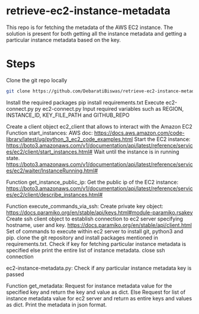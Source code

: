 # retrieve-ec2-instance-metadata
This repo is for fetching the metadata of the AWS EC2 instance. The solution is present for both getting all the instance metadata and getting a particular instance metadata based on the key.

# Steps  
Clone the git repo locally   
```bash
git clone https://github.com/DebaratiBiswas/retrieve-ec2-instance-metadata
```
Install the required packages
pip install requirements.txt
Execute ec2-connect.py
py ec2-connect.py
Input required variables such as REGION, INSTANCE_ID, KEY_FILE_PATH and GITHUB_REPO

Create a client object ec2_client that allows to interact with the Amazon EC2
Function start_instances:
AWS doc: https://docs.aws.amazon.com/code-library/latest/ug/python_3_ec2_code_examples.html
Start the EC2 instance: https://boto3.amazonaws.com/v1/documentation/api/latest/reference/services/ec2/client/start_instances.html#
Wait until the instance is in running state. https://boto3.amazonaws.com/v1/documentation/api/latest/reference/services/ec2/waiter/InstanceRunning.html#

Function get_instance_public_ip:
Get the public ip of the EC2 instance: https://boto3.amazonaws.com/v1/documentation/api/latest/reference/services/ec2/client/describe_instances.html#

Function execute_commands_via_ssh:
Create private key object: https://docs.paramiko.org/en/stable/api/keys.html#module-paramiko.rsakey
Create ssh client object to establish connection to ec2 server specifying hostname, user and key. https://docs.paramiko.org/en/stable/api/client.html
Set of commands to execute within ec2 server to install git, python3 and pip. clone the git repository and install packages mentioned in requirements.txt.
Check if key for fetching particular instance metadata is specified else print the entire list of instance metadata.
close ssh connection

ec2-instance-metadata.py:
Check if any particular instance metadata key is passed 

Function get_metadata:
Request for instance metadata value for the specified key and return the key and value as dict.
Else Request for list of instance metadata value for ec2 server and return as entire keys and values as dict. 
Print the metadata in json format.




